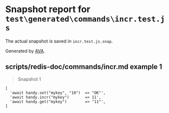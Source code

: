 # Snapshot report for `test\generated\commands\incr.test.js`

The actual snapshot is saved in `incr.test.js.snap`.

Generated by [AVA](https://ava.li).

## scripts/redis-doc/commands/incr.md example 1

> Snapshot 1

    [
      'await handy.set("mykey", "10")  => "OK"',
      'await handy.incr("mykey")       => 11',
      'await handy.get("mykey")        => "11"',
    ]
